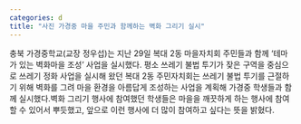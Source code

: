```yaml
---
categories: d
title: "사진 가경중 마을 주민과 함께하는 벽화 그리기 실시"
---
```

충북 가경중학교(교장 정우섭)는 지난 29일 복대 2동 마을자치회 주민들과 함께 ‘테마가 있는 벽화마을 조성’ 사업을 실시했다. 평소 쓰레기 불법 투기가 잦은 구역을 중심으로 쓰레기 정화 사업을 실시해 왔던 복대 2동 주민자치회는 쓰레기 불법 투기를 근절하기 위해 벽화를 그려 마을 환경을 아름답게 조성하는 사업을 계획해 가경중 학생들과 함께 실시했다.벽화 그리기 행사에 참여했던 학생들은 마을을 깨끗하게 하는 행사에 참여할 수 있어서 뿌듯했고, 앞으로 이런 행사에 더 많이 참여하고 싶다는 뜻을 밝혔다.